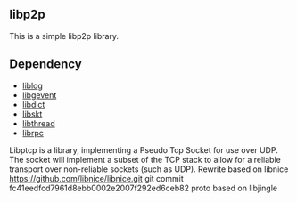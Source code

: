 ## libp2p
This is a simple libp2p library.

## Dependency
* [liblog](../liblog/)
* [libgevent](../libgevent/)
* [libdict](../libdict/)
* [libskt](../libskt/)
* [libthread](../libthread/)
* [librpc](../librpc/)

Libptcp is a library, implementing a Pseudo Tcp Socket for use over UDP. The socket will implement a subset of the TCP stack to allow for a reliable transport over non-reliable sockets (such as UDP).
Rewrite based on libnice https://github.com/libnice/libnice.git
git commit fc41eedfcd7961d8ebb0002e2007f292ed6ceb82
proto based on libjingle

